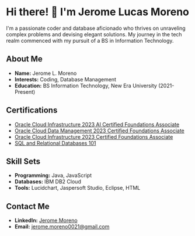 # Hi there! 👋 I'm Jerome Lucas Moreno

I'm a passionate coder and database aficionado who thrives on unraveling complex problems and devising elegant solutions. My journey in the tech realm commenced with my pursuit of a BS in Information Technology.

## About Me
- **Name:** Jerome L. Moreno
- **Interests:** Coding, Database Management
- **Education:** BS Information Technology, New Era University (2021-Present)

## Certifications
- [Oracle Cloud Infrastructure 2023 AI Certified Foundations Associate](https://catalog-education.oracle.com/pls/certview/sharebadge?id=F992841B78F58AC821C5C617D8F223254AFEBFBD89D85842658D7922F67FD696)
- [Oracle Cloud Data Management 2023 Certified Foundations Associate](https://catalog-education.oracle.com/pls/certview/sharebadge?id=AB33C54E2FCD7490922CFFB33DF913EF1411C9941D45F37CD85CD7134A77C1A2)
- [Oracle Cloud Infrastructure 2023 Certified Foundations Associate](https://catalog-education.oracle.com/pls/certview/sharebadge?id=A2B6F57DD615BE0F42D16A7B78F9756B3FD4D8D222B0F684515FC78C4C89CC34)
- [SQL and Relational Databases 101](https://courses.cognitiveclass.ai/certificates/2bf890fa7618443fb2c6bdfcbc8a90ef)

## Skill Sets
- **Programming:** Java, JavaScript
- **Databases:** IBM DB2 Cloud
- **Tools:** Lucidchart, Jaspersoft Studio, Eclipse, HTML

## Contact Me
- **LinkedIn:** [Jerome Moreno](https://www.linkedin.com/in/jerome-moreno-00b43b2a4/?lipi=urn%3Ali%3Apage%3Ad_flagship3_feed%3BaAf%2FMFIeRI6%2FFfEV0ChDoA%3D%3D)
- **Email:** jerome.moreno0021@gmail.com

